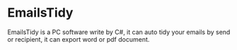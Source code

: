 # EmailsTidy
EmailsTidy is a PC software write by C#, it can auto tidy your emails by send or recipient, it can export word or pdf document.
